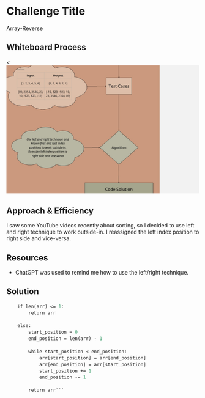 # Challenge Title

Array-Reverse

## Whiteboard Process

<![Whiteboard Solution](<Technical Diagrams.jpg>)

## Approach & Efficiency

I saw some YouTube videos recently about sorting, so I decided to use left and right technique to work outside-in. I reassigned the left index position to right side and vice-versa.

## Resources

- ChatGPT was used to remind me how to use the left/right technique.

## Solution

```def array_reverse(arr):
    if len(arr) <= 1:
        return arr

    else:
        start_position = 0
        end_position = len(arr) - 1

        while start_position < end_position:
            arr[start_position] = arr[end_position]
            arr[end_position] = arr[start_position]
            start_position += 1
            end_position -= 1

        return arr```

